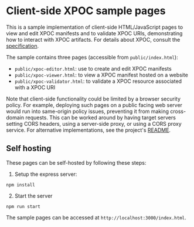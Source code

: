 # Client-side XPOC sample pages

This is a sample implementation of client-side HTML/JavaScript pages to view and edit XPOC manifests and to validate XPOC URIs, demonstrating how to interact with XPOC artifacts. For details about XPOC, consult the [specification](../../doc/xpoc-specification.md).

The sample contains three pages (accessible from `public/index.html`):
* `public/xpoc-editor.html`: use to create and edit XPOC manifests
* `public/xpoc-viewer.html`: to view a XPOC manifest hosted on a website
* `public/xpoc-validator.html`: to validate a XPOC resource associated with a XPOC URI 

Note that client-side functionality could be limited by a browser security policy. For example, deploying such pages on a public facing web server would run into same-origin policy issues, preventing it from making cross-domain requests. This can be worked around by having target servers setting CORS headers, using a server-side proxy, or using a CORS proxy service. For alternative implementations, see the project's [README](../../README.md#sample-implementations).

## Self hosting

These pages can be self-hosted by following these steps:

1. Setup the express server:

```
npm install
```

2. Start the server
```
npm run start
```

The sample pages can be accessed at `http://localhost:3000/index.html`.

